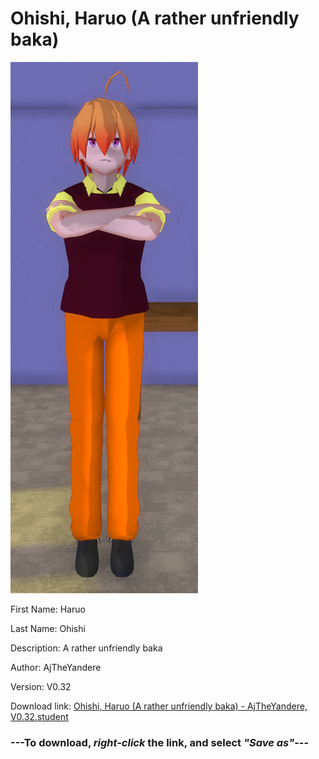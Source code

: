 # Ohishi, Haruo (A rather unfriendly baka)

<img src = "https://raw.githubusercontent.com/Arbiter1223/Daigaku-Gurashi-Custom-Students/master/Students/Files/Ohishi%2C%20Haruo%20(A%20rather%20unfriendly%20baka).png">

First Name: Haruo

Last Name: Ohishi

Description: A rather unfriendly baka

Author: AjTheYandere

Version: V0.32

Download link: <a href="https://raw.githubusercontent.com/Arbiter1223/Daigaku-Gurashi-Custom-Students/master/Students/Files/Ohishi%2C%20Haruo%20(A%20rather%20unfriendly%20baka)%20-%20AjTheYandere%2C%20V0.32.student">Ohishi, Haruo (A rather unfriendly baka) - AjTheYandere, V0.32.student</a>

### ---**To download, _right-click_ the link, and select _"Save as"_**---
